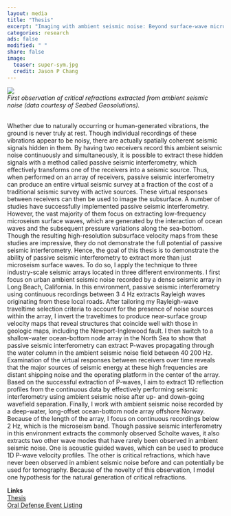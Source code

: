 ```yaml
---                                                                             
layout: media                                                                   
title: "Thesis"
excerpt: "Imaging with ambient seismic noise: Beyond surface-wave microseisms"
categories: research
ads: false                                                                       
modified: " "
share: false                                                                    
image:
  teaser: super-sym.jpg
  credit: Jason P Chang
---                                                                             
```


<img src="{{ site.url }}/images/{{page.image.teaser}}" />
<div><em>First observation of critical refractions extracted from ambient seismic noise (data courtesy of Seabed Geosolutions).</em></div><br />
<p>
Whether due to naturally occurring or human-generated vibrations, the ground is never truly at rest. Though individual recordings of these vibrations appear to be noisy, there are actually spatially coherent seismic signals hidden in them. By having two receivers record this ambient seismic noise continuously and simultaneously, it is possible to extract these hidden signals with a method called passive seismic interferometry, which effectively transforms one of the receivers into a seismic source. Thus, when performed on an array of receivers, passive seismic interferometry can produce an entire virtual seismic survey at a fraction of the cost of a traditional seismic survey with active sources. These virtual responses between receivers can then be used to image the subsurface. A number of studies have successfully implemented passive seismic interferometry. However, the vast majority of them focus on extracting low-frequency microseism surface waves, which are generated by the interaction of ocean waves and the subsequent pressure variations along the sea-bottom. Though the resulting high-resolution subsurface velocity maps from these studies are impressive, they do not demonstrate the full potential of passive seismic interferometry. Hence, the goal of this thesis is to demonstrate the ability of passive seismic interferometry to extract more than just microseism surface waves. To do so, I apply the technique to three industry-scale seismic arrays located in three different environments. I first focus on urban ambient seismic noise recorded by a dense seismic array in Long Beach, California. In this environment, passive seismic interferometry using continuous recordings between 3 4 Hz extracts Rayleigh waves originating from these local roads. After tailoring my Rayleigh-wave traveltime selection criteria to account for the presence of noise sources within the array, I invert the traveltimes to produce near-surface group velocity maps that reveal structures that coincide well with those in geologic maps, including the Newport-Inglewood fault. I then switch to a shallow-water ocean-bottom node array in the North Sea to show that passive seismic interferometry can extract P-waves propagating through the water column in the ambient seismic noise field between 40 200 Hz. Examination of the virtual responses between receivers over time reveals that the major sources of seismic energy at these high frequencies are distant shipping noise and the operating platform in the center of the array. Based on the successful extraction of P-waves, I aim to extract 1D reflection profiles from the continuous data by effectively performing seismic interferometry using ambient seismic noise after up- and down-going wavefield separation. Finally, I work with ambient seismic noise recorded by a deep-water, long-offset ocean-bottom node array offshore Norway. Because of the length of the array, I focus on continuous recordings below 2 Hz, which is the microseism band. Though passive seismic interferometry in this environment extracts the commonly observed Scholte waves, it also extracts two other wave modes that have rarely been observed in ambient seismic noise. One is acoustic guided waves, which can be used to produce 1D P-wave velocity profiles. The other is critical refractions, which have never been observed in ambient seismic noise before and can potentially be used for tomography. Because of the novelty of this observation, I model one hypothesis for the natural generation of critical refractions.
</p>

<p>
<b>Links</b><br />
<a href="https://searchworks.stanford.edu/view/12737478" target="_blank">Thesis</a><br />
<a href="https://pangea.stanford.edu/events/geophysics-phd-oral-defense-jason-chang-imaging-ambient-seismic-noise-beyond-surface-wave" target="_blank">Oral Defense Event Listing</a>
</p>
